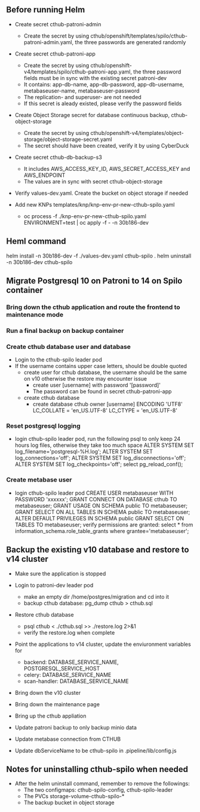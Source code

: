 ## Before running Helm

- Create secret cthub-patroni-admin

  - Create the secret by using cthub/openshift/templates/spilo/cthub-patroni-admin.yaml, the three passwords are generated randomly

- Create secret cthub-patroni-app

  - Create the secret by using cthub/openshift-v4/templates/spilo/cthub-patroni-app.yaml, the three password fields must be in sync with the existing secret patroni-dev
  - It contains: app-db-name, app-db-password, app-db-username, metabaseuser-name, metabaseuser-password
  - The replication- and superuser- are not needed
  - If this secret is aleady existed, please verify the password fields

- Create Object Storage secret for database continuous backup, cthub-object-storage

  - Create the secret by using cthub/openshift-v4/templates/object-storage/object-storage-secret.yaml
  - The secret should have been created, verify it by using CyberDuck

- Create secret cthub-db-backup-s3

  - It includes AWS_ACCESS_KEY_ID, AWS_SECRET_ACCESS_KEY and AWS_ENDPOINT
  - The values are in sync with secret cthub-object-storage

- Verify values-dev.yaml. Create the bucket on object storage if needed

- Add new KNPs templates/knp/knp-env-pr-new-cthub-spilo.yaml
  - oc process -f ./knp-env-pr-new-cthub-spilo.yaml ENVIRONMENT=test | oc apply -f - -n 30b186-dev

## Heml command

helm install -n 30b186-dev -f ./values-dev.yaml cthub-spilo .
helm uninstall -n 30b186-dev cthub-spilo

## Migrate Postgresql 10 on Patroni to 14 on Spilo container

### Bring down the cthub application and route the frontend to maintenance mode

### Run a final backup on backup container

### Create cthub database user and database

- Login to the cthub-spilo leader pod
- If the username contains upper case letters, should be double quoted
  - create user for cthub database, the username should be the same on v10 otherwise the restore may encounter issue
    - create user [username] with password '[password]'
    - The password can be found in secret cthub-patroni-app
  - create cthub database
    - create database cthub owner [username] ENCODING 'UTF8' LC_COLLATE = 'en_US.UTF-8' LC_CTYPE = 'en_US.UTF-8'

### Reset postgresql logging

- login cthub-spilo leader pod, run the following psql to only keep 24 hours log files, otherwise they take too much space
  ALTER SYSTEM SET log_filename='postgresql-%H.log';
  ALTER SYSTEM SET log_connections='off';
  ALTER SYSTEM SET log_disconnections='off';
  ALTER SYSTEM SET log_checkpoints='off';
  select pg_reload_conf();

### Create metabase user

- login cthub-spilo leader pod
  CREATE USER metabaseuser WITH PASSWORD 'xxxxxx';
  GRANT CONNECT ON DATABASE cthub TO metabaseuser;
  GRANT USAGE ON SCHEMA public TO metabaseuser;
  GRANT SELECT ON ALL TABLES IN SCHEMA public TO metabaseuser;
  ALTER DEFAULT PRIVILEGES IN SCHEMA public GRANT SELECT ON TABLES TO metabaseuser;
  verify permissions are granted: select \* from information_schema.role_table_grants where grantee='metabaseuser';

## Backup the existing v10 database and restore to v14 cluster

- Make sure the application is stopped
- Login to patroni-dev leader pod
  - make an empty dir /home/postgres/migration and cd into it
  - backup cthub database: pg_dump cthub > cthub.sql
- Restore cthub database

  - psql cthub < ./cthub.sql >> ./restore.log 2>&1
  - verify the restore.log when complete

- Point the applications to v14 cluster, update the enviuronment variables for
  - backend: DATABASE_SERVICE_NAME, POSTGRESQL_SERVICE_HOST
  - celery: DATABASE_SERVICE_NAME
  - scan-handler: DATABASE_SERVICE_NAME
- Bring down the v10 cluster
- Bring down the maintenance page
- Bring up the cthub appliation
- Update patroni backup to only backup minio data
- Update metabase connection from CTHUB
- Update dbServiceName to be cthub-spilo in .pipeline/lib/config.js

## Notes for uninstalling cthub-spilo when needed

- After the helm uninstall command, remember to remove the followings:
  - The two configmaps: cthub-spilo-config, cthub-spilo-leader
  - The PVCs storage-volume-cthub-spilo-\*
  - The backup bucket in object storage
